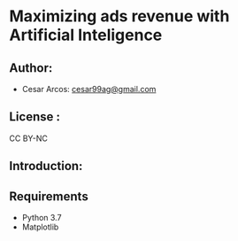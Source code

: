 # Maximizing ads revenue with Artificial Inteligence 
## Author: 
- Cesar Arcos: cesar99ag@gmail.com

## License : 
CC BY-NC

## Introduction: 


## Requirements
* Python 3.7
* Matplotlib
